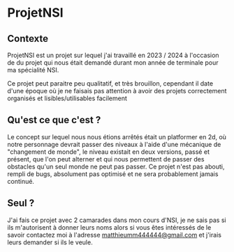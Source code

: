 # ProjetNSI

## Contexte
ProjetNSI est un projet sur lequel j'ai travaillé en 2023 / 2024 à l'occasion de du projet qui nous était demandé durant mon année de terminale pour ma spécialité NSI.

Ce projet peut paraitre peu qualitatif, et très brouillon, cependant il date d'une époque où je ne faisais pas attention à avoir des projets correctement organisés et lisibles/utilisables facilement

## Qu'est ce que c'est ?
Le concept sur lequel nous nous étions arrêtés était un platformer en 2d, où notre personnage devrait passer des niveaux à l'aide d'une mécanique de "changement de monde", le niveau existait en deux versions, passé et présent, que l'on peut alterner et qui nous permettent de passer des obstacles qu'un seul monde ne peut pas passer.
Ce projet n'est pas abouti, rempli de bugs, absolument pas optimisé et ne sera probablement jamais continué.

## Seul ?
J'ai fais ce projet avec 2 camarades dans mon cours d'NSI, je ne sais pas si ils m'autorisent à donner leurs noms alors si vous êtes intéressés de le savoir contactez moi à l'adresse matthieumm444444@gmail.com et j'irais leurs demander si ils le veule.
